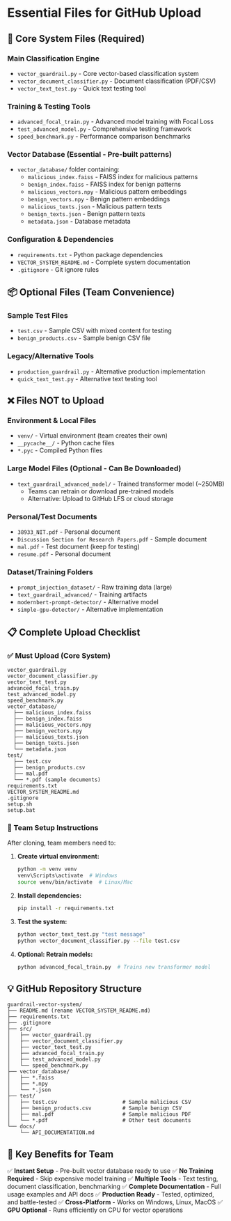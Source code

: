 # Essential Files for GitHub Upload

## 🚀 Core System Files (Required)

### Main Classification Engine
- `vector_guardrail.py` - Core vector-based classification system
- `vector_document_classifier.py` - Document classification (PDF/CSV)
- `vector_text_test.py` - Quick text testing tool

### Training & Testing Tools
- `advanced_focal_train.py` - Advanced model training with Focal Loss
- `test_advanced_model.py` - Comprehensive testing framework
- `speed_benchmark.py` - Performance comparison benchmarks

### Vector Database (Essential - Pre-built patterns)
- `vector_database/` folder containing:
  - `malicious_index.faiss` - FAISS index for malicious patterns
  - `benign_index.faiss` - FAISS index for benign patterns  
  - `malicious_vectors.npy` - Malicious pattern embeddings
  - `benign_vectors.npy` - Benign pattern embeddings
  - `malicious_texts.json` - Malicious pattern texts
  - `benign_texts.json` - Benign pattern texts
  - `metadata.json` - Database metadata

### Configuration & Dependencies
- `requirements.txt` - Python package dependencies
- `VECTOR_SYSTEM_README.md` - Complete system documentation
- `.gitignore` - Git ignore rules

## 📦 Optional Files (Team Convenience)

### Sample Test Files
- `test.csv` - Sample CSV with mixed content for testing
- `benign_products.csv` - Sample benign CSV file

### Legacy/Alternative Tools
- `production_guardrail.py` - Alternative production implementation
- `quick_text_test.py` - Alternative text testing tool

## ❌ Files NOT to Upload

### Environment & Local Files
- `venv/` - Virtual environment (team creates their own)
- `__pycache__/` - Python cache files
- `*.pyc` - Compiled Python files

### Large Model Files (Optional - Can Be Downloaded)
- `text_guardrail_advanced_model/` - Trained transformer model (~250MB)
  - Teams can retrain or download pre-trained models
  - Alternative: Upload to GitHub LFS or cloud storage

### Personal/Test Documents
- `38933_NIT.pdf` - Personal document
- `Discussion Section for Research Papers.pdf` - Sample document
- `mal.pdf` - Test document (keep for testing)
- `resume.pdf` - Personal document

### Dataset/Training Folders
- `prompt_injection_dataset/` - Raw training data (large)
- `text_guardrail_advanced/` - Training artifacts
- `modernbert-prompt-detector/` - Alternative model
- `simple-gpu-detector/` - Alternative implementation

## 📋 Complete Upload Checklist

### ✅ Must Upload (Core System)
```
vector_guardrail.py
vector_document_classifier.py  
vector_text_test.py
advanced_focal_train.py
test_advanced_model.py
speed_benchmark.py
vector_database/
  ├── malicious_index.faiss
  ├── benign_index.faiss
  ├── malicious_vectors.npy
  ├── benign_vectors.npy
  ├── malicious_texts.json
  ├── benign_texts.json
  └── metadata.json
test/
  ├── test.csv
  ├── benign_products.csv
  ├── mal.pdf
  └── *.pdf (sample documents)
requirements.txt
VECTOR_SYSTEM_README.md
.gitignore
setup.sh
setup.bat
```

### 🔄 Team Setup Instructions

After cloning, team members need to:

1. **Create virtual environment:**
   ```bash
   python -m venv venv
   venv\Scripts\activate  # Windows
   source venv/bin/activate  # Linux/Mac
   ```

2. **Install dependencies:**
   ```bash
   pip install -r requirements.txt
   ```

3. **Test the system:**
   ```bash
   python vector_text_test.py "test message"
   python vector_document_classifier.py --file test.csv
   ```

4. **Optional: Retrain models:**
   ```bash
   python advanced_focal_train.py  # Trains new transformer model
   ```

## 💡 GitHub Repository Structure

```
guardrail-vector-system/
├── README.md (rename VECTOR_SYSTEM_README.md)
├── requirements.txt
├── .gitignore
├── src/
│   ├── vector_guardrail.py
│   ├── vector_document_classifier.py
│   ├── vector_text_test.py
│   ├── advanced_focal_train.py
│   ├── test_advanced_model.py
│   └── speed_benchmark.py
├── vector_database/
│   ├── *.faiss
│   ├── *.npy
│   └── *.json
├── test/
│   ├── test.csv                     # Sample malicious CSV
│   ├── benign_products.csv          # Sample benign CSV
│   ├── mal.pdf                      # Sample malicious PDF
│   └── *.pdf                        # Other test documents
└── docs/
    └── API_DOCUMENTATION.md
```

## 🔑 Key Benefits for Team

✅ **Instant Setup** - Pre-built vector database ready to use
✅ **No Training Required** - Skip expensive model training
✅ **Multiple Tools** - Text testing, document classification, benchmarking
✅ **Complete Documentation** - Full usage examples and API docs
✅ **Production Ready** - Tested, optimized, and battle-tested
✅ **Cross-Platform** - Works on Windows, Linux, MacOS
✅ **GPU Optional** - Runs efficiently on CPU for vector operations
